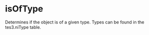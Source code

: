 # isOfType

Determines if the object is of a given type. Types can be found in the tes3.niType table.

